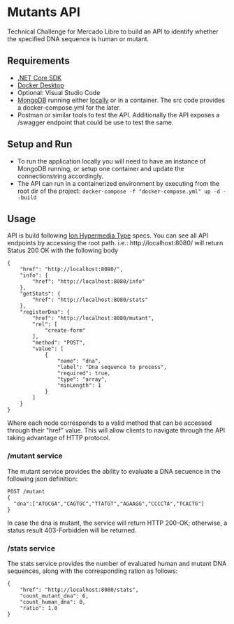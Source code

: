 # Mutants API
Technical Challenge for Mercado Libre to build an API to identify whether the specified DNA sequence is human or mutant.

## Requirements
- [.NET Core SDK](https://dotnet.microsoft.com/download)
- [Docker Desktop](https://www.docker.com/products/docker-desktop)
- Optional: Visual Studio Code
- [MongoDB](https://www.mongodb.com/) running either [locally](https://docs.mongodb.com/manual/installation/) or in a container. The src code provides a docker-compose.yml for the later.
- Postman or similar tools to test the API. Additionally the API exposes a /swagger endpoint that could be use to test the same.

## Setup and Run
- To run the application locally you will need to have an instance of MongoDB running, or setup one container and update the connectionstring accordingly.
- The API can run in a containerized environment by executing from the root dir of the project: 
`docker-compose -f "docker-compose.yml" up -d --build`

## Usage
API is build following [Ion Hypermedia Type](https://ionspec.org/) specs. You can see all API endpoints by accessing the root path.
i.e.: http://localhost:8080/ will return Status 200 OK with the following body

```
{
    "href": "http://localhost:8080/",
    "info": {
        "href": "http://localhost:8080/info"
    },
    "getStats": {
        "href": "http://localhost:8080/stats"
    },
    "registerDna": {
        "href": "http://localhost:8080/mutant",
        "rel": [
            "create-form"
        ],
        "method": "POST",
        "value": [
            {
                "name": "dna",
                "label": "Dna sequence to process",
                "required": true,
                "type": "array",
                "minLength": 1
            }
        ]
    }
}
```
Where each node corresponds to a valid method that can be accessed through their "href" value. This will allow clients to navigate through the API taking advantage of HTTP protocol.


### /mutant service
The mutant service provides the ability to evaluate a DNA secuence in the following json definition:
```
POST /mutant
{
  "dna":["ATGCGA","CAGTGC","TTATGT","AGAAGG","CCCCTA","TCACTG"]
}
```
In case the dna is mutant, the service will return HTTP 200-OK; otherwise, a status result 403-Forbidden will be returned.

### /stats service
The stats service provides the number of evaluated human and mutant DNA sequences, along with the corresponding ration as follows:
```
{
    "href": "http://localhost:8080/stats",
    "count_mutant_dna": 6,
    "count_human_dna": 0,
    "ratio": 1.0
}
```
